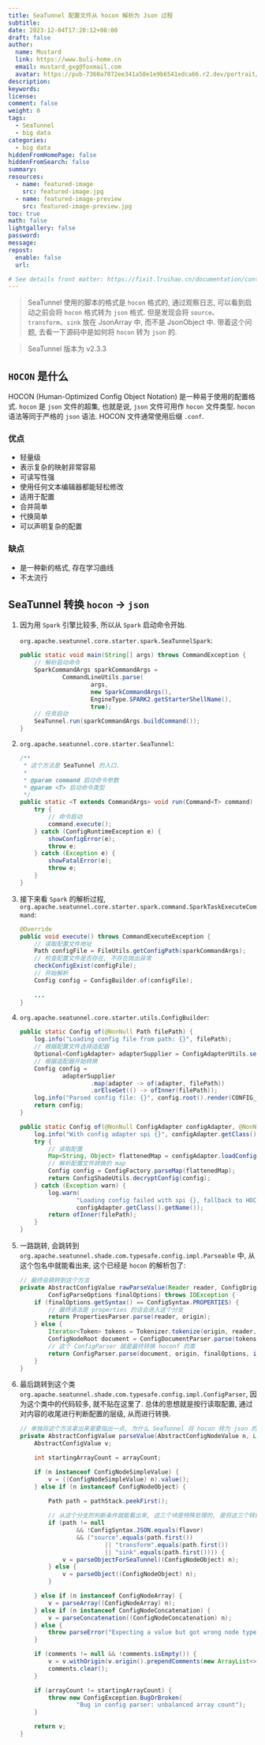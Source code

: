 ```yaml
---
title: SeaTunnel 配置文件从 hocon 解析为 Json 过程
subtitle:
date: 2023-12-04T17:20:12+08:00
draft: false
author:
  name: Mustard	
  link: https://www.buli-home.cn
  email: mustard_gxg@foxmail.com
  avatar: https://pub-7360a7072ee341a58e1e9b6541edca66.r2.dev/portrait/mustard.png
description:
keywords:
license:
comment: false
weight: 0
tags:
  - SeaTunnel
  - big data
categories:
  - big data
hiddenFromHomePage: false
hiddenFromSearch: false
summary:
resources:
  - name: featured-image
    src: featured-image.jpg
  - name: featured-image-preview
    src: featured-image-preview.jpg
toc: true
math: false
lightgallery: false
password:
message:
repost:
  enable: false
  url:

# See details front matter: https://fixit.lruihao.cn/documentation/content-management/introduction/#front-matter
---
```


<!--more-->



> SeaTunnel 使用的脚本的格式是 `hocon` 格式的, 通过观察日志, 可以看到启动之前会将 `hocon` 格式转为 `json` 格式. 但是发现会将 `source`、`transform`、`sink` 放在 JsonArray 中, 而不是 JsonObject 中. 带着这个问题, 去看一下源码中是如何将 `hocon` 转为 `json` 的. 

> SeaTunnel 版本为 v2.3.3

## `HOCON` 是什么

HOCON (Human-Optimized Config Object Notation) 是一种易于使用的配置格式. `hocon` 是 `json` 文件的超集, 也就是说, `json` 文件可用作 `hocon` 文件类型. `hocon` 语法等同于严格的 `json` 语法. HOCON 文件通常使用后缀 `.conf`. 

### 优点

* 轻量级
* 表示复杂的映射非常容易
* 可读写性强
* 使用任何文本编辑器都能轻松修改
* 适用于配置
* 合并简单
* 代换简单
* 可以声明复杂的配置

### 缺点

* 是一种新的格式, 存在学习曲线
* 不太流行


## SeaTunnel 转换 `hocon` -> `json`

1. 因为用 `Spark` 引擎比较多, 所以从 `Spark` 启动命令开始. 

	`org.apache.seatunnel.core.starter.spark.SeaTunnelSpark`: 
	```java
	public static void main(String[] args) throws CommandException {
		// 解析启动命令
		SparkCommandArgs sparkCommandArgs =
				CommandLineUtils.parse(
						args,
						new SparkCommandArgs(),
						EngineType.SPARK2.getStarterShellName(),
						true);
		// 任务启动
		SeaTunnel.run(sparkCommandArgs.buildCommand());
	}
	```

2. `org.apache.seatunnel.core.starter.SeaTunnel`: 

	```java
	/**
	 * 这个方法是 SeaTunnel 的入口.
	 *
	 * @param command 启动命令参数
	 * @param <T> 启动命令类型
	 */
	public static <T extends CommandArgs> void run(Command<T> command) throws CommandException {
		try {
			// 命令启动
			command.execute();
		} catch (ConfigRuntimeException e) {
			showConfigError(e);
			throw e;
		} catch (Exception e) {
			showFatalError(e);
			throw e;
		}
	}
	```

3. 接下来看 `Spark` 的解析过程, `org.apache.seatunnel.core.starter.spark.command.SparkTaskExecuteCommand`: 

	```java
	@Override
	public void execute() throws CommandExecuteException {
		// 读取配置文件地址
		Path configFile = FileUtils.getConfigPath(sparkCommandArgs);
		// 检查配置文件是否存在, 不存在抛出异常
		checkConfigExist(configFile);
		// 开始解析
		Config config = ConfigBuilder.of(configFile);
		
		...
	}
	```

4. `org.apache.seatunnel.core.starter.utils.ConfigBuilder`:

	```java
	public static Config of(@NonNull Path filePath) {
		log.info("Loading config file from path: {}", filePath);
		// 根据配置文件选择适配器
		Optional<ConfigAdapter> adapterSupplier = ConfigAdapterUtils.selectAdapter(filePath);
		// 根据适配器开始转换
		Config config =
				adapterSupplier
						.map(adapter -> of(adapter, filePath))
						.orElseGet(() -> ofInner(filePath));
		log.info("Parsed config file: {}", config.root().render(CONFIG_RENDER_OPTIONS));
		return config;
	}
	
	public static Config of(@NonNull ConfigAdapter configAdapter, @NonNull Path filePath) {
		log.info("With config adapter spi {}", configAdapter.getClass().getName());
		try {
			// 读取配置
			Map<String, Object> flattenedMap = configAdapter.loadConfig(filePath);
			// 解析配置文件转换的 map
			Config config = ConfigFactory.parseMap(flattenedMap);
			return ConfigShadeUtils.decryptConfig(config);
		} catch (Exception warn) {
			log.warn(
					"Loading config failed with spi {}, fallback to HOCON loader.",
					configAdapter.getClass().getName());
			return ofInner(filePath);
		}
	}
	```

5. 一路跳转, 会跳转到 `org.apache.seatunnel.shade.com.typesafe.config.impl.Parseable` 中, 从这个包名中就能看出来, 这个已经是 `hocon` 的解析包了: 

	```java
	// 最终会跳转到这个方法
	private AbstractConfigValue rawParseValue(Reader reader, ConfigOrigin origin,
			ConfigParseOptions finalOptions) throws IOException {
		if (finalOptions.getSyntax() == ConfigSyntax.PROPERTIES) {
			// 最终语法是 properties 的话会进入这个分支
			return PropertiesParser.parse(reader, origin);
		} else {
			Iterator<Token> tokens = Tokenizer.tokenize(origin, reader, finalOptions.getSyntax());
			ConfigNodeRoot document = ConfigDocumentParser.parse(tokens, origin, finalOptions);
			// 这个 ConfigParser 就是最终转换 hoconf 的类
			return ConfigParser.parse(document, origin, finalOptions, includeContext());
		}
	}	
	```

6. 最后跳转到这个类 `org.apache.seatunnel.shade.com.typesafe.config.impl.ConfigParser`, 因为这个类中的代码较多, 就不贴在这里了. 总体的思想就是按行读取配置, 通过对内容的收尾进行判断配置的层级, 从而进行转换. 

	``` java
	// 单独将这个方法拿出来是要指出一点, 为什么 SeaTunnel 将 hocon 转为 json 的时候, source、transform、sink 这三个模块是数组类型, 而不是对象. 如果用通用的 hocon 转 json 方法, 那么不能实现 SeaTunnel 的多源. 
	private AbstractConfigValue parseValue(AbstractConfigNodeValue n, List<String> comments) {
		AbstractConfigValue v;
	
		int startingArrayCount = arrayCount;
	
		if (n instanceof ConfigNodeSimpleValue) {
			v = ((ConfigNodeSimpleValue) n).value();
		} else if (n instanceof ConfigNodeObject) {
	
			Path path = pathStack.peekFirst();
			
			// 从这个分支的判断条件就能看出来, 这三个块是特殊处理的, 是将这三个转换为数组而不是对象
			if (path != null
					&& !ConfigSyntax.JSON.equals(flavor)
					&& ("source".equals(path.first())
							|| "transform".equals(path.first())
							|| "sink".equals(path.first()))) {
				v = parseObjectForSeaTunnel((ConfigNodeObject) n);
			} else {
				v = parseObject((ConfigNodeObject) n);
			}
	
		} else if (n instanceof ConfigNodeArray) {
			v = parseArray((ConfigNodeArray) n);
		} else if (n instanceof ConfigNodeConcatenation) {
			v = parseConcatenation((ConfigNodeConcatenation) n);
		} else {
			throw parseError("Expecting a value but got wrong node type: " + n.getClass());
		}
	
		if (comments != null && !comments.isEmpty()) {
			v = v.withOrigin(v.origin().prependComments(new ArrayList<>(comments)));
			comments.clear();
		}
	
		if (arrayCount != startingArrayCount) {
			throw new ConfigException.BugOrBroken(
					"Bug in config parser: unbalanced array count");
		}
	
		return v;
	}	
	```
